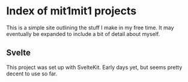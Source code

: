# Index of mit1mit1 projects

This is a simple site outlining the stuff I make in my free time. It may eventually be expanded to include a bit of detail about myself.

## Svelte

This project was set up with SvelteKit. Early days yet, but seems pretty decent to use so far.
